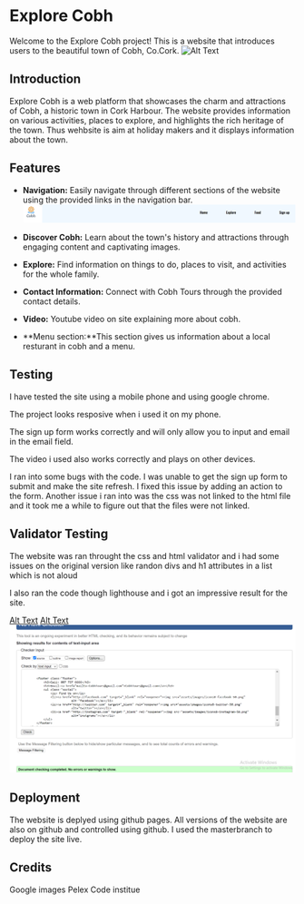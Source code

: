 # Explore Cobh

Welcome to the Explore Cobh project! This is a website that introduces users to the beautiful town of Cobh, Co.Cork.
![Alt Text](assets/Readmeimages/main.PNG)





## Introduction

Explore Cobh is a web platform that showcases the charm and attractions of Cobh, a historic town in Cork Harbour. The website provides information on various activities, places to explore, and highlights the rich heritage of the town. Thus wehbsite is aim at holiday makers and it displays information about the town. 

## Features

- **Navigation:** Easily navigate through different sections of the website using the provided links in the navigation bar.
  ![Alt Text](assets/Readmeimages/nav%20bar.PNG)


- **Discover Cobh:** Learn about the town's history and attractions through engaging content and captivating images.

- **Explore:** Find information on things to do, places to visit, and activities for the whole family.

- **Contact Information:** Connect with Cobh Tours through the provided contact details.

- **Video:** Youtube video on site explaining more about cobh.

- **Menu section:**This section gives us information about a local resturant in cobh and a menu.

## Testing
I have tested the site using a mobile phone and using google chrome.

The project looks resposive when i used it on my phone. 

The sign up form works correctly and will only allow you to input and email in the email field.

The video i used also works correctly and plays on other devices. 

I ran into some bugs with the code. I was unable to get the sign up form to submit and make the site refresh. I fixed this issue by adding an action to the form. Another issue i ran into was the css was not linked to the html file and it took me a while to figure out that the files were not linked. 

## Validator Testing
The website was ran throught the css and html validator and i had some issues on the original version like randon divs and h1 attributes in a list which is not aloud

I also ran the code though lighthouse and i got an impressive result for the site.

[Alt Text](assets/Readmeimages/lighthouse.PNG)
[Alt Text](assets/Readmeimages/w3c.PNG)
![Alt Text](assets/Readmeimages/Capture.PNG)


## Deployment
The website is deplyed using github pages. All versions of the website are also on github and controlled using github. I used the masterbranch to deploy the site live. 

## Credits
Google images 
Pelex 
Code institue











